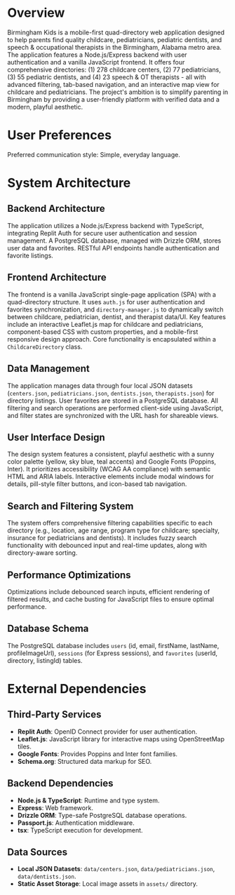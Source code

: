 # Overview

Birmingham Kids is a mobile-first quad-directory web application designed to help parents find quality childcare, pediatricians, pediatric dentists, and speech & occupational therapists in the Birmingham, Alabama metro area. The application features a Node.js/Express backend with user authentication and a vanilla JavaScript frontend. It offers four comprehensive directories: (1) 278 childcare centers, (2) 77 pediatricians, (3) 55 pediatric dentists, and (4) 23 speech & OT therapists - all with advanced filtering, tab-based navigation, and an interactive map view for childcare and pediatricians. The project's ambition is to simplify parenting in Birmingham by providing a user-friendly platform with verified data and a modern, playful aesthetic.

# User Preferences

Preferred communication style: Simple, everyday language.

# System Architecture

## Backend Architecture
The application utilizes a Node.js/Express backend with TypeScript, integrating Replit Auth for secure user authentication and session management. A PostgreSQL database, managed with Drizzle ORM, stores user data and favorites. RESTful API endpoints handle authentication and favorite listings.

## Frontend Architecture
The frontend is a vanilla JavaScript single-page application (SPA) with a quad-directory structure. It uses `auth.js` for user authentication and favorites synchronization, and `directory-manager.js` to dynamically switch between childcare, pediatrician, dentist, and therapist data/UI. Key features include an interactive Leaflet.js map for childcare and pediatricians, component-based CSS with custom properties, and a mobile-first responsive design approach. Core functionality is encapsulated within a `ChildcareDirectory` class.

## Data Management
The application manages data through four local JSON datasets (`centers.json`, `pediatricians.json`, `dentists.json`, `therapists.json`) for directory listings. User favorites are stored in a PostgreSQL database. All filtering and search operations are performed client-side using JavaScript, and filter states are synchronized with the URL hash for shareable views.

## User Interface Design
The design system features a consistent, playful aesthetic with a sunny color palette (yellow, sky blue, teal accents) and Google Fonts (Poppins, Inter). It prioritizes accessibility (WCAG AA compliance) with semantic HTML and ARIA labels. Interactive elements include modal windows for details, pill-style filter buttons, and icon-based tab navigation.

## Search and Filtering System
The system offers comprehensive filtering capabilities specific to each directory (e.g., location, age range, program type for childcare; specialty, insurance for pediatricians and dentists). It includes fuzzy search functionality with debounced input and real-time updates, along with directory-aware sorting.

## Performance Optimizations
Optimizations include debounced search inputs, efficient rendering of filtered results, and cache busting for JavaScript files to ensure optimal performance.

## Database Schema
The PostgreSQL database includes `users` (id, email, firstName, lastName, profileImageUrl), `sessions` (for Express sessions), and `favorites` (userId, directory, listingId) tables.

# External Dependencies

## Third-Party Services
- **Replit Auth**: OpenID Connect provider for user authentication.
- **Leaflet.js**: JavaScript library for interactive maps using OpenStreetMap tiles.
- **Google Fonts**: Provides Poppins and Inter font families.
- **Schema.org**: Structured data markup for SEO.

## Backend Dependencies
- **Node.js & TypeScript**: Runtime and type system.
- **Express**: Web framework.
- **Drizzle ORM**: Type-safe PostgreSQL database operations.
- **Passport.js**: Authentication middleware.
- **tsx**: TypeScript execution for development.

## Data Sources
- **Local JSON Datasets**: `data/centers.json`, `data/pediatricians.json`, `data/dentists.json`.
- **Static Asset Storage**: Local image assets in `assets/` directory.